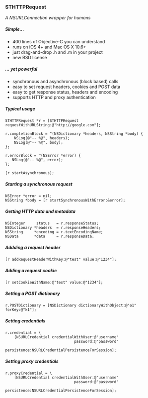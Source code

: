 ### STHTTPRequest

_A NSURLConnection wrapper for humans_

##### Simple...

-   400 lines of Objective-C you can understand
-   runs on iOS 4+ and Mac OS X 10.6+
-   just drag-and-drop .h and .m in your project
-   new BSD license

##### ... yet powerful

-   synchronous and asynchronous (block based) calls
-   easy to set request headers, cookies and POST data
-   easy to get response status, headers and encoding
-   supports HTTP and proxy authentication

##### Typical usage

    STHTTPRequest *r = [STHTTPRequest requestWithURLString:@"http://google.com"];
        
    r.completionBlock = ^(NSDictionary *headers, NSString *body) {
        NSLog(@"-- %@", headers);
        NSLog(@"-- %@", body);
    };
    
    r.errorBlock = ^(NSError *error) {
       NSLog(@"-- %@", error);
    };
    
    [r startAsynchronous];

##### Starting a synchronous request

    NSError *error = nil;
    NSString *body = [r startSynchronousWithError:&error];

##### Getting HTTP data and metadata

    NSInteger     status   = r.responseStatus;
    NSDictionary *headers  = r.responseHeaders;
    NSString     *encoding = r.textEncodingName;
    NSData       *data     = r.responseData;

##### Addding a request header

    [r addRequestHeaderWithKey:@"test" value:@"1234"];

##### Adding a request cookie

    [r setCookieWithName:@"test" value:@"1234"];

##### Setting a POST dictionary
    
    r.POSTDictionary = [NSDictionary dictionaryWithObject:@"o1" forKey:@"k1"];

##### Setting credentials

    r.credential = \
        [NSURLCredential credentialWithUser:@"username"
                                   password:@"password"
                                persistence:NSURLCredentialPersistenceForSession];

##### Setting proxy credentials

    r.proxyCredential = \
        [NSURLCredential credentialWithUser:@"username"
                                   password:@"password"
                                persistence:NSURLCredentialPersistenceForSession];
